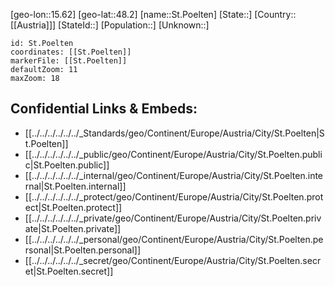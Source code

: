 ﻿---
location: [48.2,15.62]
mapzoom: [7,12] 
mapmarker: city 
type: City
tags:
- geo/City


SpocWebEntityId: 34486
isDeleted: false
confidential: public

---
[geo-lon::15.62]
[geo-lat::48.2]
[name::St.Poelten]
[State::]
[Country::[[Austria]]]
[StateId::]
[Population::]
[Unknown::]


```leaflet
id: St.Poelten
coordinates: [[St.Poelten]]
markerFile: [[St.Poelten]]
defaultZoom: 11 
maxZoom: 18
```


## Confidential Links & Embeds: 
- [[../../../../../../_Standards/geo/Continent/Europe/Austria/City/St.Poelten|St.Poelten]] 
- [[../../../../../../_public/geo/Continent/Europe/Austria/City/St.Poelten.public|St.Poelten.public]] 
- [[../../../../../../_internal/geo/Continent/Europe/Austria/City/St.Poelten.internal|St.Poelten.internal]] 
- [[../../../../../../_protect/geo/Continent/Europe/Austria/City/St.Poelten.protect|St.Poelten.protect]] 
- [[../../../../../../_private/geo/Continent/Europe/Austria/City/St.Poelten.private|St.Poelten.private]] 
- [[../../../../../../_personal/geo/Continent/Europe/Austria/City/St.Poelten.personal|St.Poelten.personal]] 
- [[../../../../../../_secret/geo/Continent/Europe/Austria/City/St.Poelten.secret|St.Poelten.secret]] 
